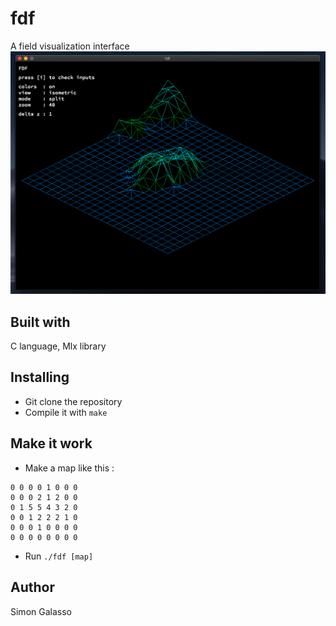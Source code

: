 # fdf
A field visualization interface
![](fdf_demo.png)
## Built with
C language, Mlx library
## Installing
- Git clone the repository
- Compile it with `make`
## Make it work
- Make a map like this :
```
0 0 0 0 1 0 0 0
0 0 0 2 1 2 0 0
0 1 5 5 4 3 2 0
0 0 1 2 2 2 1 0
0 0 0 1 0 0 0 0
0 0 0 0 0 0 0 0
```
- Run `./fdf [map]`
## Author
Simon Galasso
